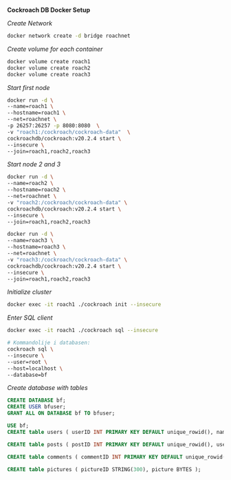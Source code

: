 **Cockroach DB Docker Setup**



*Create Network*

```bash
docker network create -d bridge roachnet
```

*Create volume for each container*

```bash
docker volume create roach1
docker volume create roach2
docker volume create roach3
```

*Start first node*

```bash
docker run -d \
--name=roach1 \
--hostname=roach1 \
--net=roachnet \
-p 26257:26257 -p 8080:8080  \
-v "roach1:/cockroach/cockroach-data"  \
cockroachdb/cockroach:v20.2.4 start \
--insecure \
--join=roach1,roach2,roach3
```

*Start node 2 and 3*

```bash
docker run -d \
--name=roach2 \
--hostname=roach2 \
--net=roachnet \
-v "roach2:/cockroach/cockroach-data" \
cockroachdb/cockroach:v20.2.4 start \
--insecure \
--join=roach1,roach2,roach3
```

```bash
docker run -d \
--name=roach3 \
--hostname=roach3 \
--net=roachnet \
-v "roach3:/cockroach/cockroach-data" \
cockroachdb/cockroach:v20.2.4 start \
--insecure \
--join=roach1,roach2,roach3
```

*Initialize cluster*

```bash
docker exec -it roach1 ./cockroach init --insecure
```

*Enter SQL client*

```bash
docker exec -it roach1 ./cockroach sql --insecure
```

```bash
# Kommandolije i databasen:
cockroach sql \
--insecure \
--user=root \
--host=localhost \
--database=bf
```



*Create database with tables*

```sql
CREATE DATABASE bf;
CREATE USER bfuser;
GRANT ALL ON DATABASE bf TO bfuser;
```

```sql
USE bf;
CREATE table users ( userID INT PRIMARY KEY DEFAULT unique_rowid(), name STRING(50), picture STRING(300), status STRING(10), posts INT, comments INT, lastPostDate TIMESTAMP DEFAULT NOW(), createDate TIMESTAMP DEFAULT NOW());

CREATE table posts ( postID INT PRIMARY KEY DEFAULT unique_rowid(), userID INT, text STRING(300), name STRING(150), postDate TIMESTAMP DEFAULT NOW());

CREATE table comments ( commentID INT PRIMARY KEY DEFAULT unique_rowid(), postID INT, userID INT, text STRING(300),  postDate TIMESTAMP DEFAULT NOW());

CREATE table pictures ( pictureID STRING(300), picture BYTES );

```















